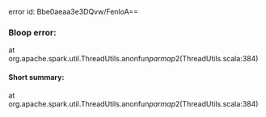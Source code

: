 error id: Bbe0aeaa3e3DQvw/FenloA==
### Bloop error:

at org.apache.spark.util.ThreadUtils$.$anonfun$parmap$2(ThreadUtils.scala:384)
#### Short summary: 

at org.apache.spark.util.ThreadUtils$.$anonfun$parmap$2(ThreadUtils.scala:384)
